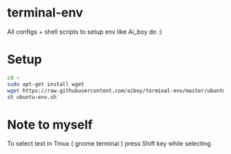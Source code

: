 terminal-env
============

All configs + shell scripts to setup env like Ai_boy do :)

Setup
============
```bash
cd ~
sudo apt-get install wget
wget https://raw.githubusercontent.com/aiboy/terminal-env/master/ubuntu-env.sh
sh ubuntu-env.sh
```

Note to myself
============
To select text in Tmux ( gnome terminal ) press Shift key while selecting
